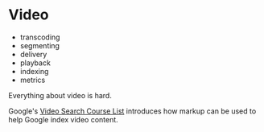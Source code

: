 Video
=====

- transcoding
- segmenting
- delivery
- playback
- indexing
- metrics

Everything about video is hard.

Google's [Video Search Course List](https://developers.google.com/webmasters/videosearch/) introduces how markup can be used to help Google index video content.